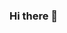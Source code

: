 ### Hi there 👋

<!--
**Pumpkin9841/Pumpkin9841** is a ✨ _special_ ✨ repository because its `README.md` (this file) appears on your GitHub profile.

![GithubStats](https://github-readme-stats.vercel.app/api?username=Pumpkin9841&show_icons=true&theme=dark&count_private=true)

Here are some ideas to get you started:


- 🔭 I’m currently working on ...
- 🌱 I’m currently learning ...
- 👯 I’m looking to collaborate on ...
- 🤔 I’m looking for help with ...
- 💬 Ask me about ...
- 📫 How to reach me: ...
- 😄 Pronouns: ...
- ⚡ Fun fact: ...
-->
